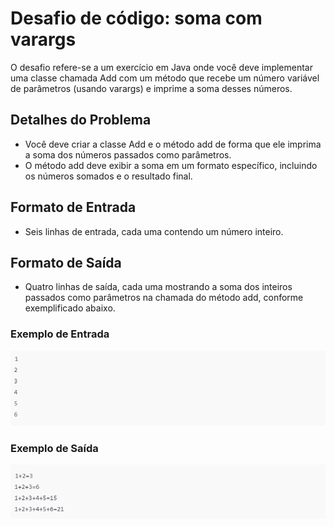 # Desafio de código: soma com varargs

O desafio refere-se a um exercício em Java onde você deve implementar uma classe chamada Add com um método que recebe um número variável de parâmetros (usando varargs) e imprime a soma desses números.

## Detalhes do Problema
- Você deve criar a classe Add e o método add de forma que ele imprima a soma dos números passados como parâmetros.
- O método add deve exibir a soma em um formato específico, incluindo os números somados e o resultado final.

## Formato de Entrada
- Seis linhas de entrada, cada uma contendo um número inteiro.

## Formato de Saída
- Quatro linhas de saída, cada uma mostrando a soma dos inteiros passados como parâmetros na chamada do método add, conforme exemplificado abaixo.

### Exemplo de Entrada
![imagens/img1.png](imagens/img1.png)

### Exemplo de Saída
![imagens/img2.png](imagens/img2.png)


